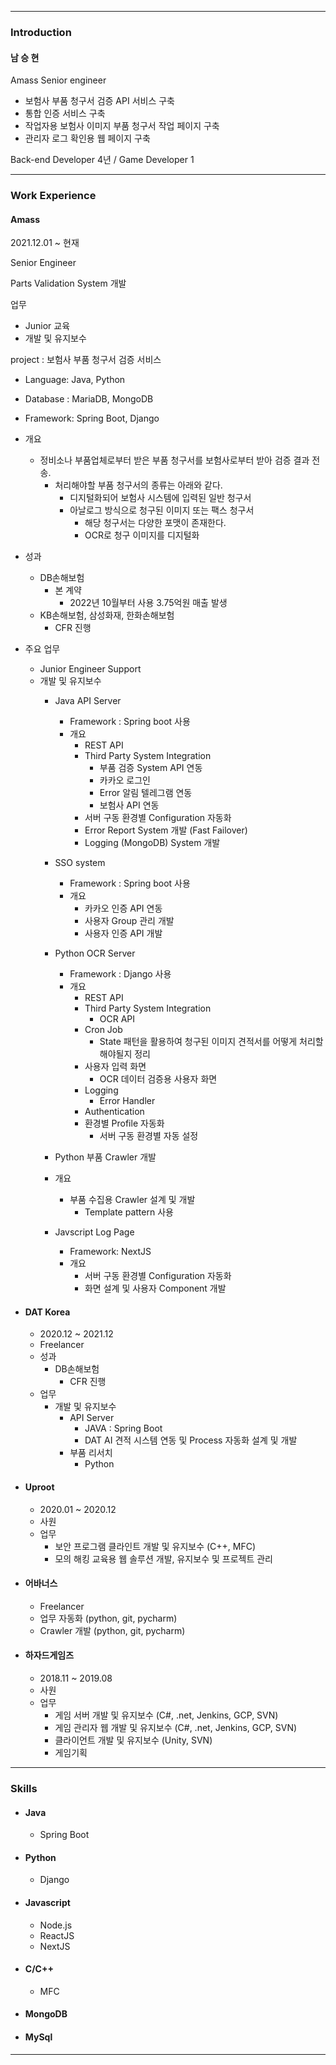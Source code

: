 -----
### Introduction
#### 남 승 현
Amass Senior engineer

  - 보험사 부품 청구서 검증 API 서비스 구축
  - 통합 인증 서비스 구축
  - 작업자용 보험사 이미지 부품 청구서 작업 페이지 구축
  - 관리자 로그 확인용 웹 페이지 구축

Back-end Developer 4년 / Game Developer 1

-----

### Work Experience

#### Amass

2021.12.01 ~ 현재

Senior Engineer

Parts Validation System 개발

업무
- Junior 교육
- 개발 및 유지보수

project : 보험사 부품 청구서 검증 서비스
  - Language: Java, Python
  - Database : MariaDB, MongoDB
  - Framework: Spring Boot, Django
  - 개요
    - 정비소나 부품업체로부터 받은 부품 청구서를 보험사로부터 받아 검증 결과 전송.
      - 처리해야할 부품 청구서의 종류는 아래와 같다.
        - 디지털화되어 보험사 시스템에 입력된 일반 청구서
        - 아날로그 방식으로 청구된 이미지 또는 팩스 청구서
          - 해당 청구서는 다양한 포맷이 존재한다.
          - OCR로 청구 이미지를 디지털화
  - 성과
    - DB손해보험
      - 본 계약
        - 2022년 10월부터 사용 3.75억원 매출 발생
    - KB손해보험, 삼성화재, 한화손해보험
      - CFR 진행

  - 주요 업무
    - Junior Engineer Support
    - 개발 및 유지보수
      - Java API Server
        - Framework : Spring boot 사용
        - 개요
          - REST API
          - Third Party System Integration
            - 부품 검증 System API 연동
            - 카카오 로그인
            - Error 알림 텔레그램 연동
            - 보험사 API 연동
          - 서버 구동 환경별 Configuration 자동화
          - Error Report System 개발 (Fast Failover)
          - Logging (MongoDB) System 개발
      - SSO system
        - Framework : Spring boot 사용
        - 개요
          - 카카오 인증 API 연동
          - 사용자 Group 관리 개발
          - 사용자 인증 API 개발

      - Python OCR Server
        - Framework : Django 사용
        - 개요
          - REST API
          - Third Party System Integration
            - OCR API
          - Cron Job
            - State 패턴을 활용하여 청구된 이미지 견적서를 어떻게 처리할해야될지 정리
          - 사용자 입력 화면
            - OCR 데이터 검증용 사용자 화면
          - Logging
            - Error Handler
          - Authentication
          - 환경별 Profile 자동화
            - 서버 구동 환경별 자동 설정
      - Python 부품 Crawler 개발
      - 개요
        - 부품 수집용 Crawler 설계 및 개발
          - Template pattern 사용

      - Javscript Log Page
        - Framework: NextJS
        - 개요
          - 서버 구동 환경별 Configuration 자동화
          - 화면 설계 및 사용자 Component 개발

- #### DAT Korea
  - 2020.12 ~ 2021.12
  - Freelancer
  - 성과
    - DB손해보험
      - CFR 진행
  - 업무
    - 개발 및 유지보수
      - API Server
        - JAVA : Spring Boot
        - DAT AI 견적 시스템 연동 및 Process 자동화 설계 및 개발
      - 부품 리서치
        - Python
- #### Uproot
  - 2020.01 ~ 2020.12
  - 사원
  - 업무
    - 보안 프로그램 클라인트 개발 및 유지보수 (C++, MFC)
    - 모의 해킹 교육용 웹 솔루션 개발, 유지보수 및 프로젝트 관리
- #### 어바너스
  - Freelancer
  - 업무 자동화 (python, git, pycharm)
  - Crawler 개발 (python, git, pycharm)
- #### 하자드게임즈
  - 2018.11 ~ 2019.08
  - 사원
  - 업무
    - 게임 서버 개발 및 유지보수 (C#, .net, Jenkins, GCP, SVN)
    - 게임 관리자 웹 개발 및 유지보수 (C#, .net, Jenkins, GCP, SVN)
    - 클라이언트 개발 및 유지보수 (Unity, SVN)
    - 게임기획
---
### Skills

- #### Java
  - Spring Boot
- #### Python
  - Django
- #### Javascript
  - Node.js
  - ReactJS
  - NextJS
- #### C/C++
  - MFC
- #### MongoDB
- #### MySql
---